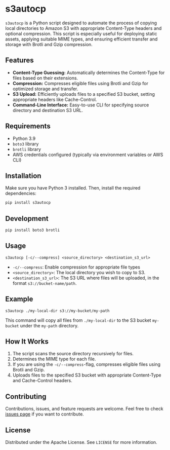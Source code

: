 # s3autocp

`s3autocp` is a Python script designed to automate the process of copying local directories to Amazon S3 with appropriate Content-Type headers and optional compression. This script is especially useful for deploying static assets, applying suitable MIME types, and ensuring efficient transfer and storage with Brotli and Gzip compression.

## Features

- **Content-Type Guessing:** Automatically determines the Content-Type for files based on their extensions.
- **Compression:** Compresses eligible files using Brotli and Gzip for optimized storage and transfer.
- **S3 Upload:** Efficiently uploads files to a specified S3 bucket, setting appropriate headers like Cache-Control.
- **Command-Line Interface:** Easy-to-use CLI for specifying source directory and destination S3 URL.

## Requirements

- Python 3.9
- `boto3` library
- `brotli` library
- AWS credentials configured (typically via environment variables or AWS CLI)

## Installation

Make sure you have Python 3 installed. Then, install the required dependencies:

```bash
pip install s3autocp
```

## Development

```bash
pip install boto3 brotli
```

## Usage

```s3autocp [-c/--compress] <source_directory> <destination_s3_url>```

- `-c/--compress`: Enable compression for appropriate file types
- `<source_directory>`: The local directory you wish to copy to S3.
- `<destination_s3_url>`: The S3 URL where files will be uploaded, in the format `s3://bucket-name/path`.

## Example

```s3autocp ./my-local-dir s3://my-bucket/my-path```

This command will copy all files from `./my-local-dir` to the S3 bucket `my-bucket` under the `my-path` directory.

## How It Works

1. The script scans the source directory recursively for files.
2. Determines the MIME type for each file.
3. If you are using the `-c/--compress`-flag, compresses eligible files using Brotli and Gzip.
4. Uploads files to the specified S3 bucket with appropriate Content-Type and Cache-Control headers.

## Contributing

Contributions, issues, and feature requests are welcome. Feel free to check [issues page](https://github.com/NitorCreations/s3autocp/issues) if you want to contribute.

## License

Distributed under the Apache License. See `LICENSE` for more information.
